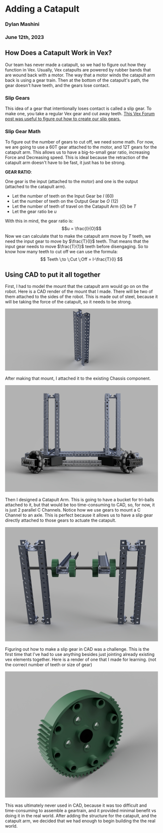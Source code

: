 # Adding a Catapult
### Dylan Mashini
### June 12th, 2023

## How Does a Catapult Work in Vex?

Our team has never made a catapult, so we had to figure out how they function in Vex. Usually, Vex catapults are powered by rubber bands that are wound back with a motor. The way that a motor winds the catapult arm back is using a gear train. Then at the bottom of the catapult's path, the gear doesn't have teeth, and the gears lose contact. 

### Slip Gears

This idea of a gear that intentionally loses contact is called a slip gear. To make one, you take a regular Vex gear and cut away teeth. [This Vex Forum post was useful to figure out how to create our slip gears. ](https://www.vexforum.com/t/slip-gear/35759/3)

### Slip Gear Math

To figure out the number of gears to cut off, we need some math. For now, we are going to use a 60T gear attached to the motor, and 12T gears for the catapult arm. This allows us to have a big-to-small gear ratio, increasing Force and Decreasing speed. This is ideal because the retraction of the catapult arm doesn't have to be fast, it just has to be strong. 

**GEAR RATIO**:

One gear is the input (attached to the motor) and one is the output (attached to the catapult arm). 

- Let the number of teeth on the Input Gear be $I$ (60)
- Let the number of teeth on the Output Gear be $O$ (12)
- Let the number of teeth of travel on the Catapult Arm ($O$) be $T$
- Let the gear ratio be $u$

With this in mind, the gear ratio is: $$u = \frac{I}{O}$$
Now we can calculate that to make the catapult arm move by $T$ teeth, we need the input gear to move by $\frac{T}{I}$ teeth. That means that the input gear needs to move $\frac{T}{1}$ teeth before disengaging. So to know how many teeth to cut off we can use the formula: 
$$
Teeth \;to \;Cut \;Off = I-\frac{T}{I}
$$


## Using CAD to put it all together

First, I had to model the mount that the catapult arm would go on on the robot. Here is a CAD render of the mount that I made. There will be two of them attached to the sides of the robot. This is made out of steel, because it will be taking the force of the catapult, so it needs to be strong. 

![Catapult Frame](images/catapultFrame.jpeg)


After making that mount, I attached it to the existing Chassis component. 

![CAD Render of Catapult Mounting](images/CatapultFrameMounting.jpeg)

Then I designed a Catapult Arm. This is going to have a bucket for tri-balls attached to it, but that would be too time-consuming to CAD, so, for now, it is just 2 parallel C Channels. Notice how we use gears to mount a C Channel to an axle. This is perfect because it allows us to have a slip gear directly attached to those gears to actuate the catapult. 

![](images/CatapultArmMounting.jpeg)

Figuring out how to make a slip gear in CAD was a challenge. This is the first time that I've had to use anything besides just jointing already existing vex elements together. Here is a render of one that I made for learning. (not the correct number of teeth or size of gear)

![Slip Gear in CAD](images/slipGear.jpeg)

This was ultimately never used in CAD, because it was too difficult and time-consuming to assemble a geartrain, and it provided minimal benefit vs doing it in the real world. After adding the structure for the catapult, and the catapult arm, we decided that we had enough to begin building the the real world. 